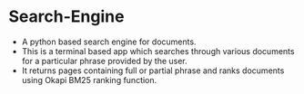 # Search-Engine
- A python based search engine for documents.
- This is a terminal based app which searches through various documents for a particular phrase provided by the user.
- It returns pages containing full or partial phrase and ranks documents using Okapi BM25
ranking function.
